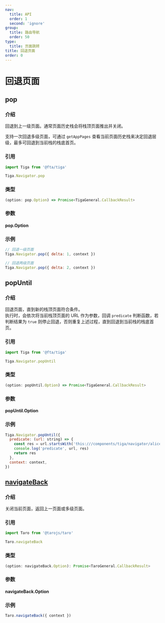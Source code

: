 ```yaml
---
nav:
  title: API
  order: 1
  second: 'ignore'
group:
  title: 路由导航
  order: 50
type:
  title: 页面跳转
title: 回退页面
order: 0
---
```


# 回退页面

## pop

<Platform name='navigator' version='1.3.0' ></Platform>

### 介绍

回退到上一级页面。通常页面历史栈会将栈顶页面推出并关闭。<br>

支持一次回退多级页面，可通过 `getAppPages` 查看当前页面历史栈来决定回退层级，最多可回退到当前栈的栈底首页。

### 引用

```jsx | pure
import Tiga from '@fta/tiga'

Tiga.Navigator.pop
```

### 类型

```js
(option: pop.Option) => Promise<TigaGeneral.CallbackResult>
```

### 参数

#### pop.Option

<API id='Navigator_PopOption'></API>

### 示例

```javascript
// 回退一级页面
Tiga.Navigator.pop({ delta: 1, context })

// 回退两级页面
Tiga.Navigator.pop({ delta: 2, context })
```

## popUntil

<Platform name='navigator' version='1.3.0' ></Platform>

### 介绍

回退页面，直到新的栈顶页面符合条件。<br>
执行时，会依次将当前栈顶页面的 URL 作为参数，回调 `predicate` 判断函数，若判断结果为 `true` 则停止回退，否则重复上述过程，直到回退到当前栈的栈底首页。

### 引用

```jsx | pure
import Tiga from '@fta/tiga'

Tiga.Navigator.popUntil
```

### 类型

```js
(option: popUntil.Option) => Promise<TigaGeneral.CallbackResult>
```

### 参数

#### popUntil.Option

<API id='Navigator_PopUntilOption'></API>

### 示例

```javascript
Tiga.Navigator.popUntil({
  predicate: (url: string) => {
    const res = url.startsWith('this:///components/tiga/navigator/alice')
    console.log('predicate', url, res)
    return res
  },
  context: context,
})
```

## [navigateBack](https://docs.taro.zone/docs/apis/route/navigateBack)

<Platform name='navigator' version='1.3.0' ></Platform>

### 介绍

关闭当前页面，返回上一页面或多级页面。

### 引用

```jsx | pure
import Taro from '@tarojs/taro'

Taro.navigateBack
```

### 类型

```js
(option: navigateBack.Option): Promise<TaroGeneral.CallbackResult>
```

### 参数

#### navigateBack.Option

<API id='Navigator_NavigateBackOption'></API>

### 示例

```javascript
Taro.navigateBack({ context })
```
